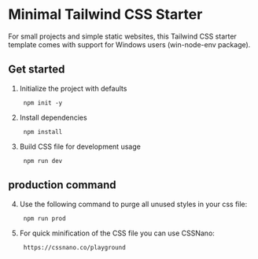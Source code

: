# Minimal Tailwind CSS Starter

For small projects and simple static websites, this Tailwind CSS starter template comes with support for Windows users (win-node-env package).


## Get started
   
1. Initialize the project with defaults

        npm init -y 

2. Install dependencies

        npm install

3. Build CSS file for development usage

        npm run dev


## production command

4. Use the following command to purge all unused styles in your css file:

        npm run prod

5. For quick minification of the CSS file you can use CSSNano:

        https://cssnano.co/playground
